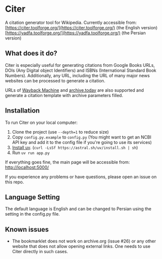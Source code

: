# Citer

A citation generator tool for Wikipedia. Currently accessible from:\
[https://citer.toolforge.org/](https://citer.toolforge.org/) (the English version)\
[https://yadfa.toolforge.org/](https://yadfa.toolforge.org/) (the Persian version)

## What does it do?

Citer is especially useful for generating citations from Google Books URLs, DOIs (Any Digital object Identifiers) and ISBNs (International Standard Book Numbers).
Additionally, any URL, including the URL of many major news websites can be processed to generate a citation.

URLs of [Wayback Machine](https://en.wikipedia.org/wiki/Wayback_Machine) and [archive.today](https://archive.ph/) are also supported and generate a citation template with archive parameters filled.

## Installation

To run Citer on your local computer:

1. Clone the project (use `--depth=1` to reduce size)
2. Copy `config.py.example` to `config.py` (You might want to get an NCBI API key and add it to the config file if you're going to use its services)
3. [Install uv](https://docs.astral.sh/uv/getting-started/installation/#installing-uv). (`curl -LsSf https://astral.sh/uv/install.sh | sh`)
5. Run `uv run app.py`

If everything goes fine, the main page will be accessible from:\
    [http://localhost:5000/](http://localhost:5000/)

If you experience any problems or have questions, please open an issue on this repo.

## Language Setting
The default language is English and can be changed to Persian using the setting in the config.py file.


## Known issues
* The bookmarklet does not work on archive.org (issue #26) or any other website that does not allow opening external links. One needs to use Citer directly in such cases.
